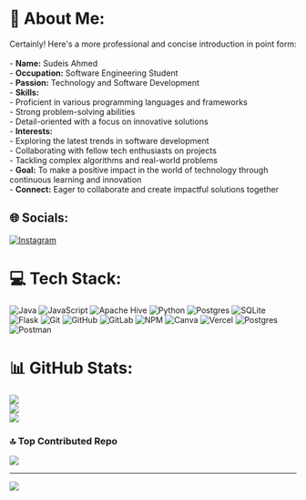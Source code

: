# 💫 About Me:
Certainly! Here's a more professional and concise introduction in point form:<br><br>- **Name:** Sudeis Ahmed<br>- **Occupation:** Software Engineering Student<br>- **Passion:** Technology and Software Development<br>- **Skills:**<br>  - Proficient in various programming languages and frameworks<br>  - Strong problem-solving abilities<br>  - Detail-oriented with a focus on innovative solutions<br>- **Interests:**<br>  - Exploring the latest trends in software development<br>  - Collaborating with fellow tech enthusiasts on projects<br>  - Tackling complex algorithms and real-world problems<br>- **Goal:** To make a positive impact in the world of technology through continuous learning and innovation<br>- **Connect:** Eager to collaborate and create impactful solutions together


## 🌐 Socials:
[![Instagram](https://img.shields.io/badge/Instagram-%23E4405F.svg?logo=Instagram&logoColor=white)](https://instagram.com/sudeisahmed8) 

# 💻 Tech Stack:
![Java](https://img.shields.io/badge/java-%23ED8B00.svg?style=for-the-badge&logo=openjdk&logoColor=white) ![JavaScript](https://img.shields.io/badge/javascript-%23323330.svg?style=for-the-badge&logo=javascript&logoColor=%23F7DF1E) ![Apache Hive](https://img.shields.io/badge/Apache%20Hive-FDEE21?style=for-the-badge&logo=apachehive&logoColor=black) ![Python](https://img.shields.io/badge/python-3670A0?style=for-the-badge&logo=python&logoColor=ffdd54) ![Postgres](https://img.shields.io/badge/postgres-%23316192.svg?style=for-the-badge&logo=postgresql&logoColor=white) ![SQLite](https://img.shields.io/badge/sqlite-%2307405e.svg?style=for-the-badge&logo=sqlite&logoColor=white) ![Flask](https://img.shields.io/badge/flask-%23000.svg?style=for-the-badge&logo=flask&logoColor=white) ![Git](https://img.shields.io/badge/git-%23F05033.svg?style=for-the-badge&logo=git&logoColor=white) ![GitHub](https://img.shields.io/badge/github-%23121011.svg?style=for-the-badge&logo=github&logoColor=white) ![GitLab](https://img.shields.io/badge/gitlab-%23181717.svg?style=for-the-badge&logo=gitlab&logoColor=white) ![NPM](https://img.shields.io/badge/NPM-%23CB3837.svg?style=for-the-badge&logo=npm&logoColor=white) ![Canva](https://img.shields.io/badge/Canva-%2300C4CC.svg?style=for-the-badge&logo=Canva&logoColor=white) ![Vercel](https://img.shields.io/badge/vercel-%23000000.svg?style=for-the-badge&logo=vercel&logoColor=white) ![Postgres](https://img.shields.io/badge/postgres-%23316192.svg?style=for-the-badge&logo=postgresql&logoColor=white) ![Postman](https://img.shields.io/badge/Postman-FF6C37?style=for-the-badge&logo=postman&logoColor=white)
# 📊 GitHub Stats:
![](https://github-readme-stats.vercel.app/api?username=sudi67&theme=midnight-purple&hide_border=false&include_all_commits=true&count_private=false)<br/>
![](https://nirzak-streak-stats.vercel.app/?user=sudi67&theme=midnight-purple&hide_border=false)<br/>
![](https://github-readme-stats.vercel.app/api/top-langs/?username=sudi67&theme=midnight-purple&hide_border=false&include_all_commits=true&count_private=false&layout=compact)

### 🔝 Top Contributed Repo
![](https://github-contributor-stats.vercel.app/api?username=sudi67&limit=5&theme=shades-of-purple&combine_all_yearly_contributions=true)

---
[![](https://visitcount.itsvg.in/api?id=sudi67&icon=0&color=7)](https://visitcount.itsvg.in)

<!-- Proudly created with GPRM ( https://gprm.itsvg.in ) -->
